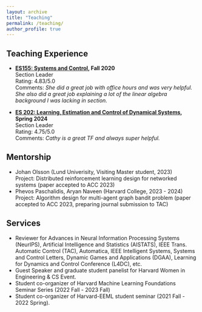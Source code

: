 ```yaml
---
layout: archive
title: "Teaching"
permalink: /teaching/
author_profile: true
---
```



Teaching Experience
---
- <strong >[ES155: Systems and Control](https://canvas.harvard.edu/courses/75259), Fall 2020 </strong>
<br>Section Leader
<br>Rating: 4.83/5.0
<br> Comments: <em> She did a great job with office hours and was very helpful. She also did a great job explaining a lot of the linear algebra background I was lacking in section. </em>

- <strong >[ES 202: Learning, Estimation and Control of Dynamical Systems](https://canvas.harvard.edu/courses/128743),  Spring 2024 </strong> <br> Section Leader <br>  Rating: 4.75/5.0
<br> Comments: <em> Cathy is a great TF and always super helpful. </em>



Mentorship
---
- Johan Olsson (Lund Univerisity, Visiting Master student, 2023) <br>
Project: Distributed reinforcement learning design for networked systems (paper accepted to ACC 2023)
- Phevos Paschalidis, Aryan Naveen (Harvard College, 2023 - 2024)
<br>Project: Algorithm design for multi-agent graph bandit problem (paper accepted to ACC 2023, preparing
journal submission to TAC)

Services
---

- Reviewer for Advances in Neural Information Processing Systems (NeurIPS), Artificial Intelligence and Statistics
(AISTATS), IEEE Trans. Automatic Control (TAC), Automatica, IEEE Intelligent Systems, Systems and Control
Letters, Dynamic Games and Applications (DGAA), Learning for Dynamics and Control Conference (L4DC),
etc.
- Guest Speaker and graduate student panelist for Harvard Women in Engineering & CS Event.
- Student co-organizer of Harvard Machine Learning Foundations Seminar Series (2022 Fall - 2023 Fall)
- Student co-organizer of Harvard-EEML student seminar (2021 Fall - 2022 Spring).
